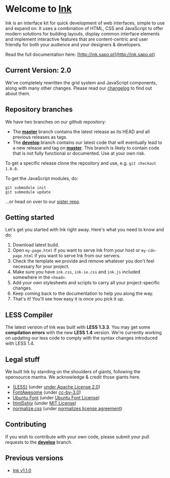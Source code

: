 # Welcome to [Ink](http://ink.sapo.pt)

Ink is an interface kit for quick development of web interfaces, simple to use and expand on. It uses a combination of HTML, CSS and JavaScript to offer modern solutions for building layouts, display common interface elements and implement interactive features that are content-centric and user friendly for both your audience and your designers & developers.

Read the full documentation here: [http://ink.sapo.pt](http://ink.sapo.pt)

## Current Version: 2.0

We've completely rewritten the grid system and JavaScript components, along with many other changes. Please read our [changelog](http://ink.sapo.pt/changelog) to find out about them.

## Repository branches
    
We have two branches on our github repository:

* The **[master](https://github.com/sapo/Ink/tree/master)** branch contains the latest release as its HEAD and all previous releases as tags.
* The **[develop](https://github.com/sapo/Ink/tree/develop)** branch contains our latest code that will eventually lead to a new release and tag on **[master](https://github.com/sapo/Ink/tree/master)**. This branch is likely to contain code that is not fully functional or documented. Use at your own risk.

To get a specific release clone the repository and use, e.g. `git checkout 1.0.0`.

To get the JavaScript modules, do:

    git submodule init
    git submodule update
    
...or head on over to our [sister repo](https://github.com/sapo/Ink.js).

## Getting started

Let's get you started with Ink right away. Here's what you need to know and do:

1. Download latest build.
2. Open `my-page.html` if you want to serve Ink from your host or `my-cdn-page.html` if you want to serve Ink from our servers.
3. Check the template we provide and remove whatever you don't feel necessary for your project.
4. Make sure you have `ink.css`, `ink-ie.css` and `ink.js` included somewhere in the `<head>`.
5. Add your own stylesheets and scripts to carry all your project-specific changes.
6. Keep coming back to the documentation to help you along the way.
7. That's it! You'll see how easy it is once you pick it up.

## LESS Compiler

The latest version of Ink was built with **LESS 1.3.3**.
You may get some **compilation errors** with the new **LESS 1.4** version.
We're currently working on updating our less code to comply with the syntax changes introduced with LESS 1.4.

## Legal stuff

We built Ink by standing on the shoulders of giants, following the opensource mantra. We acknowledge & credit those giants here.

* [{LESS}](http://lesscss.org/) (under [under Apache License 2.0](https://github.com/cloudhead/less.js/blob/master/LICENSE))
* [FontAwesome](http://fortawesome.github.io/Font-Awesome/) (under [cc-by-3.0](http://creativecommons.org/licenses/by/3.0/))
* [Ubuntu Font](http://font.ubuntu.com/) (under [Ubuntu Font License](http://font.ubuntu.com/licence/))
* [html5shiv](https://code.google.com/p/html5shiv/) (under [MIT License](http://opensource.org/licenses/MIT))
* [normalize.css](http://necolas.github.io/normalize.css/) (under [normalizes license agreement](https://github.com/necolas/normalize.css/blob/master/LICENSE.md))


## Contributing

If you wish to contribute with your own code, please submit your pull requests to the **[develop](https://github.com/sapo/Ink/tree/develop)** branch.

## Previous versions

* [Ink v1.1.0](https://github.com/sapo/Ink/archive/1.1.0.zip)
